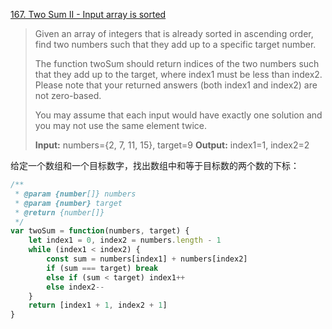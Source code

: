[167. Two Sum II - Input array is sorted](https://leetcode.com/problems/two-sum-ii-input-array-is-sorted/#/description)

>Given an array of integers that is already sorted in ascending order, find two numbers such that they add up to a specific target number.
>
>The function twoSum should return indices of the two numbers such that they add up to the target, where index1 must be less than index2. Please note that your returned answers (both index1 and index2) are not zero-based.
>
>You may assume that each input would have exactly one solution and you may not use the same element twice.
>
>**Input:** numbers={2, 7, 11, 15}, target=9
>**Output:** index1=1, index2=2


给定一个数组和一个目标数字，找出数组中和等于目标数的两个数的下标：
```js
/**
 * @param {number[]} numbers
 * @param {number} target
 * @return {number[]}
 */
var twoSum = function(numbers, target) {
    let index1 = 0, index2 = numbers.length - 1
    while (index1 < index2) {
        const sum = numbers[index1] + numbers[index2]
        if (sum === target) break
        else if (sum < target) index1++
        else index2--
    }
    return [index1 + 1, index2 + 1]
}
```